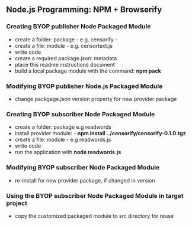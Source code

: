 ## Node.js Programming: NPM + Browserify

### Creating BYOP publisher Node Packaged Module
  - create a folder: package - e.g. censorify - 
  - create a file: module - e.g. censortext.js
  - write code
  - create a required package.json: metadata
  - place this readme instructions document
  - build a local package module with the command: **npm pack**

### Modifying BYOP publisher Node.js Packaged Module
  - change packgage.json version property for new provider package

### Creating BYOP subscriber Node Packaged Module
  - create a folder: package e.g readwords 
  - install provider module: - **npm install ../censorify/censorify-0.1.0.tgz**
  - create a file: module - e.g readwords.js
  - write code
  - run the application with **node readwords.js**

### Modifying BYOP subscriber Node Packaged Module
  - re-install for new provider package, if changed in version

### Using the BYOP subscriber Node Packaged Module in target project
  - copy the customized packaged module to src directory for reuse
  
  
